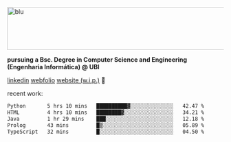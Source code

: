 
<img width="1415" height="100" alt="blu" src="https://github.com/rdsilva01/rdsilva01/assets/101207588/deb060e5-d035-4f09-b511-e3f50605b207">

**pursuing a Bsc. Degree in Computer Science and Engineering (Engenharia Informática) @ UBI** 

[linkedin](https://www.linkedin.com/in/rodrigo-silva-455b291bb/)
[webfolio](https://rdsilva01.github.io/portfolio-resume)
[website (w.i.p.)](https://rdsilva01.github.io/) 🏁

<!-- ![](https://komarev.com/ghpvc/?username=rdsilva01) -->

recent work:
<!--START_SECTION:waka-->

```txt
Python       5 hrs 10 mins   ██████████▓░░░░░░░░░░░░░░   42.47 %
HTML         4 hrs 10 mins   ████████▓░░░░░░░░░░░░░░░░   34.21 %
Java         1 hr 29 mins    ███░░░░░░░░░░░░░░░░░░░░░░   12.18 %
Prolog       43 mins         █▒░░░░░░░░░░░░░░░░░░░░░░░   05.89 %
TypeScript   32 mins         █░░░░░░░░░░░░░░░░░░░░░░░░   04.50 %
```

<!--END_SECTION:waka-->

